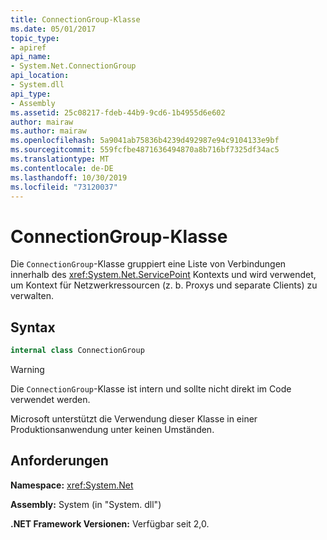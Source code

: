 ```yaml
---
title: ConnectionGroup-Klasse
ms.date: 05/01/2017
topic_type:
- apiref
api_name:
- System.Net.ConnectionGroup
api_location:
- System.dll
api_type:
- Assembly
ms.assetid: 25c08217-fdeb-44b9-9cd6-1b4955d6e602
author: mairaw
ms.author: mairaw
ms.openlocfilehash: 5a9041ab75836b4239d492987e94c9104133e9bf
ms.sourcegitcommit: 559fcfbe4871636494870a8b716bf7325df34ac5
ms.translationtype: MT
ms.contentlocale: de-DE
ms.lasthandoff: 10/30/2019
ms.locfileid: "73120037"
---
```

# <a name="connectiongroup-class"></a>ConnectionGroup-Klasse

Die `ConnectionGroup`-Klasse gruppiert eine Liste von Verbindungen innerhalb des <xref:System.Net.ServicePoint> Kontexts und wird verwendet, um Kontext für Netzwerkressourcen (z. b. Proxys und separate Clients) zu verwalten.

## <a name="syntax"></a>Syntax
  
```csharp  
internal class ConnectionGroup
```

> [!WARNING]
> Die `ConnectionGroup`-Klasse ist intern und sollte nicht direkt im Code verwendet werden.
> 
> Microsoft unterstützt die Verwendung dieser Klasse in einer Produktionsanwendung unter keinen Umständen.

## <a name="requirements"></a>Anforderungen

**Namespace:** <xref:System.Net>

**Assembly:** System (in "System. dll")

**.NET Framework Versionen:** Verfügbar seit 2,0.
